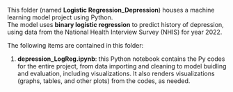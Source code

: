 This folder (named **Logistic Regression_Depression**) houses a machine learning model project using Python.  
The model uses **binary logistic regression** to predict history of depression, using data from the National Health Interview Survey (NHIS) for year 2022.

The following items are contained in this folder:  
1. **depression_LogReg.ipynb**: this Python notebook contains the Py codes for the entire project, from data importing and cleaning to model buidling and evaluation, including visualizations. It also renders visualizations (graphs, tables, and other plots) from the codes, as needed.